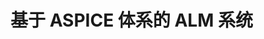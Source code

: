 <!--
 * @Author: happain
 * @Date: 2022-07-17 17:15:21
 * @LastEditors: happain
 * @LastEditTime: 2022-09-17 05:17:51
 * @Description:
-->

# 基于 ASPICE 体系的 ALM 系统
